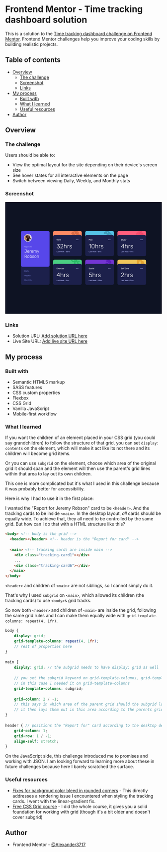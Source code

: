 # Frontend Mentor - Time tracking dashboard solution

This is a solution to the [Time tracking dashboard challenge on Frontend Mentor](https://www.frontendmentor.io/challenges/time-tracking-dashboard-UIQ7167Jw). Frontend Mentor challenges help you improve your coding skills by building realistic projects. 

## Table of contents

- [Overview](#overview)
  - [The challenge](#the-challenge)
  - [Screenshot](#screenshot)
  - [Links](#links)
- [My process](#my-process)
  - [Built with](#built-with)
  - [What I learned](#what-i-learned)
  - [Useful resources](#useful-resources)
- [Author](#author)

## Overview

### The challenge

Users should be able to:

- View the optimal layout for the site depending on their device's screen size
- See hover states for all interactive elements on the page
- Switch between viewing Daily, Weekly, and Monthly stats

### Screenshot

![](./screenshot.png)

### Links

- Solution URL: [Add solution URL here](https://www.frontendmentor.io/solutions/)
- Live Site URL: [Add live site URL here](https://alexander3717.github.io/TimeTrackingDashboard/)

## My process

### Built with

- Semantic HTML5 markup
- SASS features
- CSS custom properties
- Flexbox
- CSS Grid
- Vanilla JavaScript
- Mobile-first workflow

### What I learned

If you want the children of an element placed in your CSS grid (you could say grandchildren) to follow the structure of that grid, you can set `display: contents` on the element, which will make it act like its not there and its children will become grid items.

Or you can use `subgrid` on the element, choose which area of the original grid it should span and the element will then use the parent's grid lines within that area to lay out its own children.

This one is more complicated but it's what I used in this challenge because it was probably better for accessibility.

Here is why I had to use it in the first place:

I wanted the "Report for Jeremy Robson" card to be `<header>`. And the tracking cards to be inside `<main>`. In the desktop layout, *all* cards should be equally wide. To achieve that, they all need to be controlled by the same grid. But how can I do that with a HTML structure like this?

```html
<body> <!-- body is the grid -->
  <header></header> <!-- header is the "Report for card" -->

  <main> <!-- tracking cards are inside main -->
    <div class="tracking-card1"></div> 
    ...
    <div class="tracking-card6"></div>
  </main>
</body>
```

`<header>` and children of `<main>` are not siblings, so I cannot simply do it.

That's why I used `subgrid` on `<main>`, which allowed its children (the tracking cards) to use `<body>`s grid tracks.

So now both `<header>` and children of `<main>` are inside the grid, following the same grid rules and I can make them equally wide with `grid-template-columns: repeat(4, 1fr)`.

```scss
body {
    display: grid;
    grid-template-columns: repeat(4, 1fr);
    // rest of properties here
}

main {
    display: grid; // the subgrid needs to have display: grid as well

    // you set the subgrid keyword on grid-template-columns, grid-template-rows or both
    // in this case I needed it on grid-template-columns
    grid-template-columns: subgrid;

    grid-column: 2 / -1;
    // this says in which area of the parent grid should the subgrid lay out its children
    // it then lays them out in this area according to the parents grid lines
}

header { // positions the "Report for" card according to the desktop design
    grid-column: 1;
    grid-row: 1 / -1;
    align-self: stretch;
}
```

On the JavaScript side, this challenge introduced me to promises and working with JSON. I am looking forward to learning more about these in future challenges because here I barely scratched the surface.

### Useful resources

- [Fixes for backgroud color bleed in rounded corners](https://dev.to/rashidshamloo/css-fixing-background-color-bleed-in-rounded-corners-2kh4) - This directly addresses a rendering issue I encountered when styling the tracking cards. I went with the linear-gradient fix.
- [Free CSS Grid course](https://cssgrid.io/) - I did the whole course, it gives you a solid foundation for working with grid (though it's a bit older and doesn't cover subgrid)

## Author

- Frontend Mentor - [@Alexander3717](https://www.frontendmentor.io/profile/Alexander3717)
